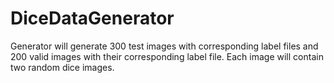 # DiceDataGenerator
Generator will generate 300 test images with corresponding label files and 200 valid images with their corresponding label file.
Each image will contain two random dice images.
